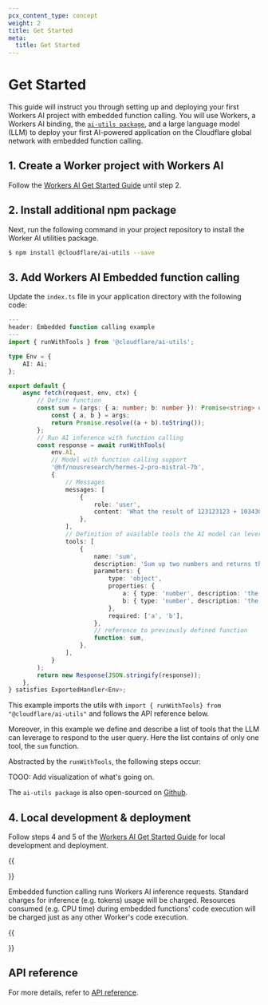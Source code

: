 ```yaml
---
pcx_content_type: concept
weight: 2
title: Get Started
meta:
  title: Get Started
---
```


# Get Started

This guide will instruct you through setting up and deploying your first Workers AI project with embedded function calling. You will use Workers, a Workers AI binding, the [`ai-utils package`](https://github.com/cloudflare/ai-utils), and a large language model (LLM) to deploy your first AI-powered application on the Cloudflare global network with embedded function calling.

## 1. Create a Worker project with Workers AI

Follow the [Workers AI Get Started Guide](/workers-ai/get-started/workers-wrangler/) until step 2.

## 2. Install additional npm package

Next, run the following command in your project repository to install the Worker AI utilities package.

```sh
$ npm install @cloudflare/ai-utils --save
```

## 3. Add Workers AI Embedded function calling

Update the `index.ts` file in your application directory with the following code:

```ts
---
header: Embedded function calling example
---
import { runWithTools } from '@cloudflare/ai-utils';

type Env = {
	AI: Ai;
};

export default {
	async fetch(request, env, ctx) {
		// Define function
		const sum = (args: { a: number; b: number }): Promise<string> => {
			const { a, b } = args;
			return Promise.resolve((a + b).toString());
		};
		// Run AI inference with function calling
		const response = await runWithTools(
			env.AI,
			// Model with function calling support
			'@hf/nousresearch/hermes-2-pro-mistral-7b',
			{
				// Messages
				messages: [
					{
						role: 'user',
						content: 'What the result of 123123123 + 10343030?',
					},
				],
				// Definition of available tools the AI model can leverage
				tools: [
					{
						name: 'sum',
						description: 'Sum up two numbers and returns the result',
						parameters: {
							type: 'object',
							properties: {
								a: { type: 'number', description: 'the first number' },
								b: { type: 'number', description: 'the second number' },
							},
							required: ['a', 'b'],
						},
						// reference to previously defined function
						function: sum,
					},
				],
			}
		);
		return new Response(JSON.stringify(response));
	},
} satisfies ExportedHandler<Env>;
```

This example imports the utils with `import { runWithTools} from "@cloudflare/ai-utils"` and follows the API reference below.

Moreover, in this example we define and describe a list of tools that the LLM can leverage to respond to the user query. Here the list contains of only one tool, the `sum` function.

Abstracted by the `runWithTools`, the following steps occur:

TOOO: Add visualization of what's going on.

The `ai-utils package` is also open-sourced on [Github](https://github.com/cloudflare/ai-utils).

## 4. Local development & deployment

Follow steps 4 and 5 of the [Workers AI Get Started Guide](/workers-ai/get-started/workers-wrangler/) for local development and deployment.

{{<Aside type="note" header="Workers AI Embedded Function Calling charges">}}

Embedded function calling runs Workers AI inference requests. Standard charges for inference (e.g. tokens) usage will be charged.
Resources consumed (e.g. CPU time) during embedded functions' code execution will be charged just as any other Worker's code execution.

{{</Aside>}}

## API reference

For more details, refer to [API reference](/workers-ai/function-calling/embedded/api-reference/).
